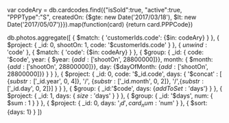 var codeAry = db.cardcodes.find({"isSold":true, "active":true, "PPPType":"S", createdOn: {$gte: new Date('2017/03/18'), $lt: new Date('2017/05/07')}}).map(function(card) {return card.PPPCode})

db.photos.aggregate([
{
    $match: {
        'customerIds.code': {$in: codeAry}
    }
},
{
    $project: {
        _id: 0,
        shootOn: 1,
        code: '$customerIds.code'
    }
},
{
    $unwind: '$code'
},
{
    $match: {
        'code': {$in: codeAry}
    }
},
{
    $group: {
       _id: {
            code: '$code',
            year: { $year: {$add: ['$shootOn', 28800000]}},
            month: { $month: {$add: ['$shootOn', 28800000]}},
            day: {$dayOfMonth: {$add: ['$shootOn', 28800000]}}
        } 
    }
},
{
    $project: {
        _id: 0,
        code: '$_id.code',
        days: { '$concat' : [ {$substr:['$_id.year', 0, 4]}, '/', {$substr:['$_id.month', 0, 2]}, '/',{$substr:['$_id.day', 0, 2]}] }
    }
},
{
    $group: {
        _id:'$code',
        days: {$addToSet: '$days'} 
    }
},
{
    $project: {
        _id: 1,
        days: { $size : '$days' }
    }
},
{
    $group: {
        _id: '$days',
        num: { $sum : 1 }
    }
},
{
    $project: {
        _id: 0,
        days: '$_id',
        card_num: '$num'
    }
},
{
    $sort: {days: 1}
}
])